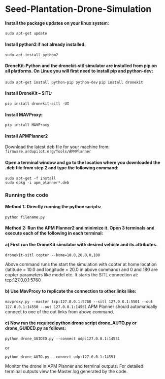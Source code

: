 # Seed-Plantation-Drone-Simulation

#### Install the package updates on your linux system:
`sudo apt-get update`

#### Install python2 if not already installed:
`sudo apt install python2` 

#### DroneKit-Python and the dronekit-sitl simulator are installed from pip on all platforms. On Linux you will first need to install pip and python-dev: 
`sudo apt-get install python-pip python-dev`
`pip install dronekit`

#### Install DroneKit – SITL:
`pip install dronekit-sitl -UI`

#### Install MAVProxy:
`pip install MAVProxy` 

#### Install APMPlanner2 
Download the latest deb file for your machine from: 
`firmware.ardupilot.org/Tools/APMPlanner` 
 
#### Open a terminal window and go to the location where you downloaded the .deb file from step 2 and type the following command: 
`sudo apt-get -f install`  
`sudo dpkg -i apm_planner*.deb` 

### Running the code 

#### Method 1:  Directly running the python scripts:
`python filename.py`   

#### Method 2: Run the APM Planner2 and minimize it.  Open 3 terminals and execute each of the following in each terminal: 
 
#### a) First run the DroneKit simulator with desired vehicle and its attributes. 
`dronekit-sitl copter --home=10.0,20.0,0,180` 

Above command runs the start the simulation with copter at home location (latitude = 10.0 and longitude = 20.0 in above command) and 0 and 180 are copter parameters like model etc. It starts the SITL connection at: tcp:127.0.0.1:5760  
 
#### b) Use MavProxy to replicate the connection to other links like: 
`mavproxy.py --master tcp:127.0.0.1:5760 --sitl 127.0.0.1:5501 --out 127.0.0.1:14550 --out 127.0.0.1:14551` 
APM Planner should automatically connect to one of the out links from above command. 
 
#### c) Now run the required python drone script drone_AUTO.py or drone_GUIDED.py as follows: 
 
`python drone_GUIDED.py --connect udp:127.0.0.1:14551` 
 
or 
 
`python drone_AUTO.py --connect udp:127.0.0.1:14551`

Monitor the drone in APM Planner and terminal outputs. For detailed terminal outputs view the Master.log generated by the code.
